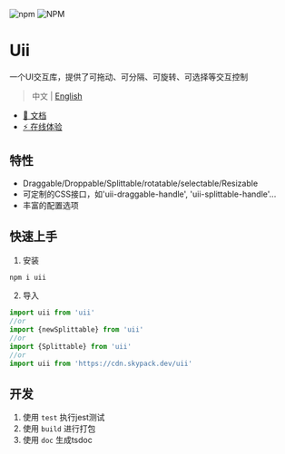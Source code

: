 ![npm](https://img.shields.io/npm/v/uii?style=plastic)
![NPM](https://img.shields.io/npm/l/uii)

# Uii
一个UI交互库，提供了可拖动、可分隔、可旋转、可选择等交互控制
> 中文 | [English](./README.md)

- [📑 文档](https://holyhigh2.github.io/uii/)
- [⚡ 在线体验](https://stackblitz.com/edit/func-js?file=index.ts)

## 特性
- Draggable/Droppable/Splittable/rotatable/selectable/Resizable
- 可定制的CSS接口，如'uii-draggable-handle', 'uii-splittable-handle'...
- 丰富的配置选项

## 快速上手
1. 安装
```sh
npm i uii
```
2. 导入
```ts
import uii from 'uii'
//or
import {newSplittable} from 'uii'
//or
import {Splittable} from 'uii'
//or
import uii from 'https://cdn.skypack.dev/uii'
```

## 开发
1. 使用 `test` 执行jest测试 
2. 使用 `build` 进行打包
3. 使用 `doc` 生成tsdoc